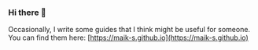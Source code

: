 ### Hi there 👋

Occasionally, I write some guides that I think might be useful for someone. You can find them here: [https://maik-s.github.io](https://maik-s.github.io)

<!--
**maik-s/maik-s** is a ✨ _special_ ✨ repository because its `README.md` (this file) appears on your GitHub profile.

Here are some ideas to get you started:

- 🔭 I’m currently working on ...
- 🌱 I’m currently learning ...
- 👯 I’m looking to collaborate on ...
- 🤔 I’m looking for help with ...
- 💬 Ask me about ...
- 📫 How to reach me: ...
- 😄 Pronouns: ...
- ⚡ Fun fact: ...
-->
